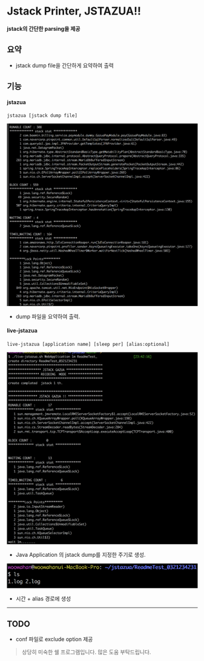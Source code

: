 # Jstack Printer, JSTAZUA!!

**jstack의 간단한 parsing을 제공**

## 요약

- jstack dump file을 간단하게 요약하여 출력
 
## 기능



#### jstazua

```$xslt
jstazua [jstack dump file]
```

![jstazua](/images/jstazua.png)

- dump 파일을 요약하여 출력.

#### live-jstazua

```$xslt
live-jstazua [application name] [sleep per] [alias:optional]
```

![live-jstazua](/images/live-jstazua.png)

- Java Application 의 jstack dump를 지정한 주기로 생성.

![live-jstazua2](/images/live-jstazua2.png)

- 시간 + alias 경로에 생성

---

## TODO

- conf 파일로 exclude option 제공

> 상당히 미숙한 쉘 프로그램입니다. 많은 도움 부탁드립니다.
